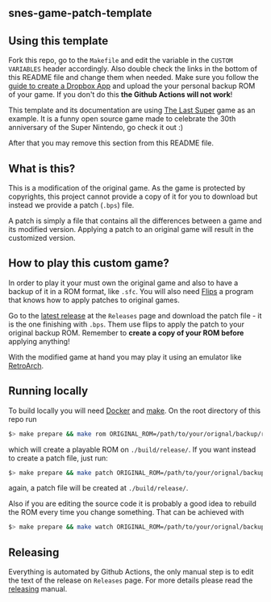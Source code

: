 snes-game-patch-template
---
## Using this template

Fork this repo, go to the `Makefile` and edit the variable in the 
`CUSTOM VARIABLES` header accordingly. Also double check the links in the bottom
of this README file and change them when needed. Make sure you follow the 
[guide to create a Dropbox App][dropbox-guide] and upload the your personal
backup ROM of your game. If you don't do this **the Github Actions will not
work**!

This template and its documentation are using [The Last Super][the-last-super]
game as an example. It is a funny open source game made to celebrate the 30th
anniversary of the Super Nintendo, go check it out :)

After that you may remove this section from this README file.

## What is this?

This is a modification of the original game. As the game is protected by 
copyrights, this project cannot provide a copy of it for you to download but 
instead we provide a patch (`.bps`) file.

A patch is simply a file that contains all the differences between a game and 
its modified version. Applying a patch to an original game will result in the 
customized version.

## How to play this custom game?

In order to play it your must own the original game and also to have a backup of
it in a ROM format, like `.sfc`. You will also need [Flips][flips] a program 
that knows how to apply patches to original games.

Go to the [latest release][latest] at the `Releases` page and download the patch
file - it is the one finishing with `.bps`. Them use flips to apply the patch 
to your original backup ROM. Remember to **create a copy of your ROM before**
applying anything!

With the modified game at hand you may play it using an emulator like 
[RetroArch][retroarch].

## Running locally

To build locally you will need [Docker][docker] and [make][make]. On the root
directory of this repo run

```bash
$> make prepare && make rom ORIGINAL_ROM=/path/to/your/orignal/backup/rom.sfc
```

which will create a playable ROM on `./build/release/`. If you want instead to
create a patch file, just run:

```bash
$> make prepare && make patch ORIGINAL_ROM=/path/to/your/orignal/backup/rom.sfc
```

again, a patch file will be created at `./build/release/`. 

Also if you are editing the source code it is probably a good idea to rebuild
the ROM every time you change something. That can be achieved with

```bash
$> make prepare && make watch ORIGINAL_ROM=/path/to/your/orignal/backup/rom.sfc
```
## Releasing

Everything is automated by Github Actions, the only manual step is to edit the
text of the release on `Releases` page. For more details please read the 
[releasing][releasing] manual.

<!-- replace m00qek/snes-game-patch-template with your USER and REPO -->
[latest]: https://github.com/m00qek/wide-snes/releases/latest

[dropbox-guide]: ./docs/template/creating-a-dropbox-app.md
[the-last-super]: https://drludos.itch.io/the-last-super
[flips]: https://github.com/Alcaro/Flips
[retroarch]: https://www.retroarch.com/index.php
[docker]: https://www.docker.com/get-started
[make]: https://www.gnu.org/software/make/
[releasing]: ./RELEASING.md

